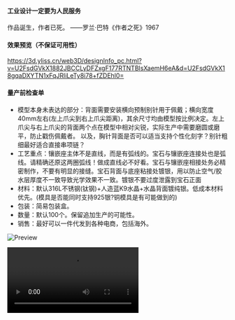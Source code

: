 #### 工业设计一定要为人民服务

作品诞生，作者已死。  ——罗兰·巴特《作者之死》1967

#### 效果预览（不保证可用性）

https://3d.yliss.cn/web3D/designInfo_pc.html?v=U2FsdGVkX1882JBCCLyDFZxgF177RTNTBlsXaemH6eA&d=U2FsdGVkX18gqaDXYTN1xFqJRliLeTy8i78+fZDEhl0=

#### 量产前检查单

- 模型本身未表达的部分：背面需要安装横向预制别针用于佩戴；横向宽度40mm左右(左上爪尖到右上爪尖距离)，其余尺寸均由模型按比例决定。左上爪尖与右上爪尖的背面两个点在模型中相对尖锐，实际生产中需要磨圆或磨平，防止戳伤佩戴者。
以及，胸针背面是否可以适当支持个性化刻字？别针粗细最好适合直接串项链？
- 工艺重点：镶嵌座主体不是直线，而是有弧线的。宝石与镶嵌座连接处也是弧线。请精确还原这两圈弧线！做成直线必不好看。宝石与镶嵌座相接处务必精密制作，不要有明显的接缝。宝石背面与底座粘接处镀银，用以防止空气/胶水层厚度不一致导致光学效果不一致。镀银不要过度泄露到宝石正面
- 材料：默认316L不锈钢(钛钢)+人造蓝K9水晶+水晶背面镀纯银。低成本材料优先。(模具是否能同时支持925银?铜模具是有可能做到的)
- 包装：简易包装盒。
- 数量：默认100个。保留追加生产的可能性。
- 销售：最好可以一件代发到各种电商，包括海外。

![Preview](camera_shots/QQ图片20230208155813.jpg)

![Preview video](camera_shots/QQ视频20230208155847.mp4)